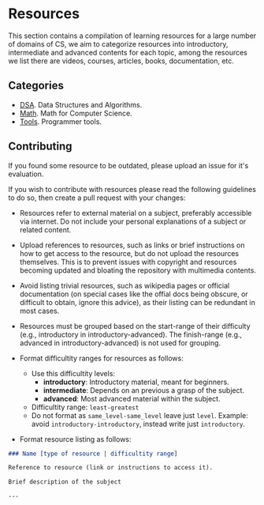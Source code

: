 # Resources

This section contains a compilation of learning resources for a large number of
domains of CS, we aim to categorize resources into introductory, intermediate
and advanced contents for each topic, among the resources we list there are
videos, courses, articles, books, documentation, etc.

## Categories

- [DSA](dsa/README.md). Data Structures and Algorithms.
- [Math](math/README.md). Math for Computer Science.
- [Tools](tools/README.md). Programmer tools.

## Contributing

If you found some resource to be outdated, please upload an issue for it's
evaluation.

If you wish to contribute with resources please read the following guidelines to
do so, then create a pull request with your changes:

- Resources refer to external material on a subject, preferably accessible via
  internet. Do not include your personal explanations of a subject or related
  content.

- Upload references to resources, such as links or brief instructions on how to
  get access to the resource, but do not upload the resources themselves. This
  is to prevent issues with copyright and resources becoming updated and
  bloating the repository with multimedia contents.

- Avoid listing trivial resources, such as wikipedia pages or official
  documentation (on special cases like the offial docs being obscure, or
  difficult to obtain, ignore this advice), as their listing can be redundant in
  most cases.

- Resources must be grouped based on the start-range of their difficulty (e.g.,
  introductory in introductory-advanced). The finish-range (e.g., advanced in
  introductory-advanced) is not used for grouping.

- Format difficultity ranges for resources as follows:

  - Use this difficultity levels:
    - **introductory**: Introductory material, meant for beginners.
    - **intermediate**: Depends on an previous a grasp of the subject.
    - **advanced**: Most advanced material within the subject.
  - Difficultity range: `least-greatest`
  - Do not format as `same_level-same_level` leave just `level`. Example: avoid
    `introductory-introductory`, instead write just `introductory`.

- Format resource listing as follows:

```md
### Name [type of resource | difficultity range]

Reference to resource (link or instructions to access it).

Brief description of the subject

---
```
